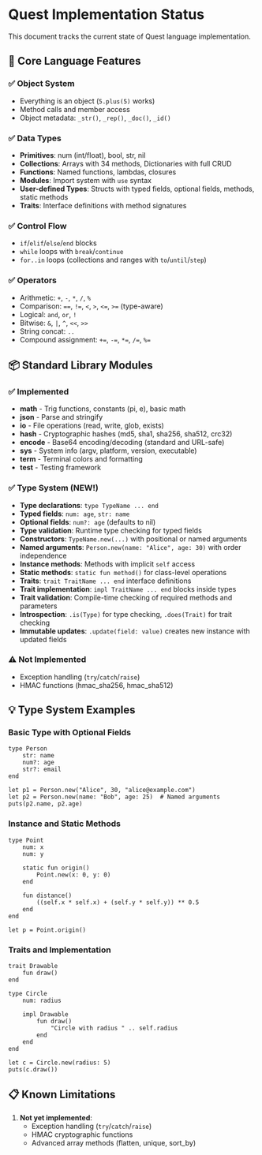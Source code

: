 # Quest Implementation Status

This document tracks the current state of Quest language implementation.

## 🎯 Core Language Features

### ✅ Object System
- Everything is an object (`5.plus(5)` works)
- Method calls and member access
- Object metadata: `_str()`, `_rep()`, `_doc()`, `_id()`

### ✅ Data Types
- **Primitives**: num (int/float), bool, str, nil
- **Collections**: Arrays with 34 methods, Dictionaries with full CRUD
- **Functions**: Named functions, lambdas, closures
- **Modules**: Import system with `use` syntax
- **User-defined Types**: Structs with typed fields, optional fields, methods, static methods
- **Traits**: Interface definitions with method signatures

### ✅ Control Flow
- `if`/`elif`/`else`/`end` blocks
- `while` loops with `break`/`continue`
- `for..in` loops (collections and ranges with `to`/`until`/`step`)

### ✅ Operators
- Arithmetic: `+`, `-`, `*`, `/`, `%`
- Comparison: `==`, `!=`, `<`, `>`, `<=`, `>=` (type-aware)
- Logical: `and`, `or`, `!`
- Bitwise: `&`, `|`, `^`, `<<`, `>>`
- String concat: `..`
- Compound assignment: `+=`, `-=`, `*=`, `/=`, `%=`

## 📦 Standard Library Modules

### ✅ Implemented
- **math** - Trig functions, constants (pi, e), basic math
- **json** - Parse and stringify
- **io** - File operations (read, write, glob, exists)
- **hash** - Cryptographic hashes (md5, sha1, sha256, sha512, crc32)
- **encode** - Base64 encoding/decoding (standard and URL-safe)
- **sys** - System info (argv, platform, version, executable)
- **term** - Terminal colors and formatting
- **test** - Testing framework

### ✅ Type System (NEW!)
- **Type declarations**: `type TypeName ... end`
- **Typed fields**: `num: age`, `str: name`
- **Optional fields**: `num?: age` (defaults to nil)
- **Type validation**: Runtime type checking for typed fields
- **Constructors**: `TypeName.new(...)` with positional or named arguments
- **Named arguments**: `Person.new(name: "Alice", age: 30)` with order independence
- **Instance methods**: Methods with implicit `self` access
- **Static methods**: `static fun method()` for class-level operations
- **Traits**: `trait TraitName ... end` interface definitions
- **Trait implementation**: `impl TraitName ... end` blocks inside types
- **Trait validation**: Compile-time checking of required methods and parameters
- **Introspection**: `.is(Type)` for type checking, `.does(Trait)` for trait checking
- **Immutable updates**: `.update(field: value)` creates new instance with updated fields

### ⚠️ Not Implemented
- Exception handling (`try`/`catch`/`raise`)
- HMAC functions (hmac_sha256, hmac_sha512)

## 💡 Type System Examples

### Basic Type with Optional Fields
```quest
type Person
    str: name
    num?: age
    str?: email
end

let p1 = Person.new("Alice", 30, "alice@example.com")
let p2 = Person.new(name: "Bob", age: 25)  # Named arguments
puts(p2.name, p2.age)
```

### Instance and Static Methods
```quest
type Point
    num: x
    num: y

    static fun origin()
        Point.new(x: 0, y: 0)
    end

    fun distance()
        ((self.x * self.x) + (self.y * self.y)) ** 0.5
    end
end

let p = Point.origin()
```

### Traits and Implementation
```quest
trait Drawable
    fun draw()
end

type Circle
    num: radius

    impl Drawable
        fun draw()
            "Circle with radius " .. self.radius
        end
    end
end

let c = Circle.new(radius: 5)
puts(c.draw())
```

## 📋 Known Limitations

1. **Not yet implemented**:
   - Exception handling (`try`/`catch`/`raise`)
   - HMAC cryptographic functions
   - Advanced array methods (flatten, unique, sort_by)